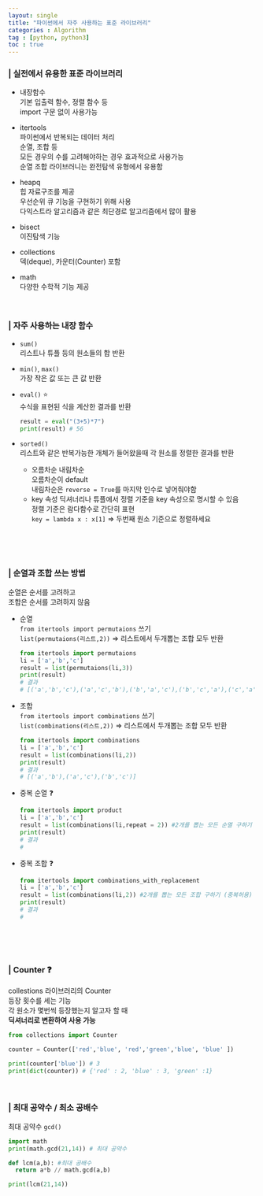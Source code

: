 ```yaml
---
layout: single
title: "파이썬에서 자주 사용하는 표준 라이브러리"
categories : Algorithm
tag : [python, python3]
toc : true
---
```


### | 실전에서 유용한 표준 라이브러리
- 내장함수        
  기본 입출력 함수, 정렬 함수 등      
  import 구문 없이 사용가능
   
- itertools     
  파이썬에서 반복되는 데이터 처리                
  순열, 조합 등       
  모든 경우의 수를 고려해야하는 경우 효과적으로 사용가능      
  순열 조합 라이브러니는 완전탐색 유형에서 유용함     


- heapq    
  힙 자료구조를 제공       
  우선순위 큐 기능을 구현하기 위해 사용        
  다익스트라 알고리즘과 같은 최단경로 알고리즘에서 많이 활용         

- bisect     
  이진탐색 기능
 
- collections      
  덱(deque), 카운터(Counter) 포함    

- math     
  다양한 수학적 기능 제공
<br><br><br>

### | 자주 사용하는 내장 함수
- ```sum()```        
  리스트나 튜플 등의 원소들의 합 반환

- ```min()```, ```max()```    
  가장 작은 값 또는 큰 값 반환

- ```eval()``` :star:       
  수식을 표현된 식을 계산한 결과를 반환

  ```python
  result = eval("(3+5)*7")
  print(result) # 56
  ```
 
- ```sorted()```      
  리스트와 같은 반복가능한 개체가 들어왔을때 각 원소를 정렬한 결과를 반환      
  - 오름차순 내림차순        
    오름차순이 default     
    내림차순은 ```reverse = True```를 마지막 인수로 넣어줘야함
  - key 속성
    딕셔너리나 튜플에서 정렬 기준을 key 속성으로 명시할 수 있음     
    정렬 기준은 람다함수로 간단히 표현   
    ```key = lambda x : x[1]``` => 두번째 원소 기준으로 정렬하세요

<br><br><br>

### | 순열과 조합 쓰는 방법
순열은 순서를 고려하고      
조합은 순서를 고려하지 않음

- 순열   
  ```from itertools import permutaions``` 쓰기       
  ```list(permutaions(리스트,2))``` => 리스트에서 두개뽑는 조합 모두 반환

  ```python
  from itertools import permutaions
  li = ['a','b','c']
  result = list(permutaions(li,3))
  print(result) 
  # 결과 
  # [('a','b','c'),('a','c','b'),('b','a','c'),('b','c','a'),('c','a','b'),('c','b','a')]
  ```

- 조합   
  ```from itertools import combinations``` 쓰기       
  ```list(combinations(리스트,2))``` => 리스트에서 두개뽑는 조합 모두 반환

  ```python
  from itertools import combinations
  li = ['a','b','c']
  result = list(combinations(li,2))
  print(result) 
  # 결과 
  # [('a','b'),('a','c'),('b','c')] 
  ```

- 중복 순열 :question:

  ```python
  from itertools import product
  li = ['a','b','c']
  result = list(combinations(li,repeat = 2)) #2개를 뽑는 모든 순열 구하기 (중복허용)
  print(result)
  # 결과 
  #
  ```

- 중복 조합 :question:

  ```python
  from itertools import combinations_with_replacement
  li = ['a','b','c']
  result = list(combinations(li,2)) #2개를 뽑는 모든 조합 구하기 (중복허용)
  print(result)
  # 결과 
  #
  ```

<br><br><br>

### | Counter  :question:
collestions 라이브러리의 Counter   
등장 횟수를 세는 기능  
각 원소가 몇번씩 등장했는지 알고자 할 때       
**딕셔너리로 변환하여 사용 가능**

```python
from collections import Counter

counter = Counter(['red','blue', 'red','green','blue', 'blue' ])

print(counter['blue']) # 3
print(dict(counter)) # {'red' : 2, 'blue' : 3, 'green' :1}
```


<br>

### | 최대 공약수 /  최소 공배수
최대 공약수  ```gcd()```

  ```python
  import math
  print(math.gcd(21,14)) # 최대 공약수

  def lcm(a,b): #최대 공배수
    return a*b // math.gcd(a,b)
  
  print(lcm(21,14))
  ```